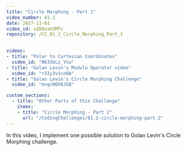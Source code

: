 ```yaml
---
title: "Circle Morphing - Part 1"
video_number: 81.1
date: 2017-11-01
video_id: u2D4sxh3MTs
repository: /CC_81_1_Circle_Morphing_Part_1

  
videos:
- title: "Polar to Cartesian Coordinates"
  video_id: "N633bLi_YCw"
- title: "Golan Levin's Modulo Operator video"
  video_id: "r5Iy3v1co0A"
- title: "Golan Levin's Circle Morphing Challenge"
  video_id: "mvgcNOX8JGQ"

custom_sections:
  - title: "Other Parts of this Challenge"
    items:
    - title: "Circle Morphing - Part 2"
      url: "/CodingChallenges/81.2-circle-morphing-part-2"
---
```


In this video, I implement one possible solution to Golan Levin's Circle Morphing challenge.


